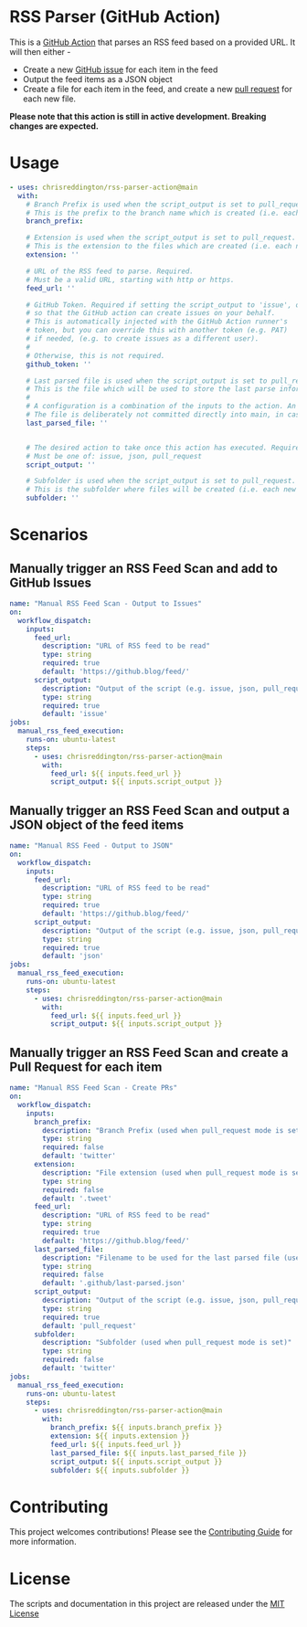 # RSS Parser (GitHub Action)

This is a [GitHub Action](https://docs.github.com/en/actions/learn-github-actions/understanding-github-actions) that parses an RSS feed based on a provided URL. It will then either -
- Create a new [GitHub issue](https://docs.github.com/en/issues/tracking-your-work-with-issues/about-issues) for each item in the feed
- Output the feed items as a JSON object
- Create a file for each item in the feed, and create a new [pull request](https://docs.github.com/en/github/collaborating-with-issues-and-pull-requests/about-pull-requests) for each new file.

**Please note that this action is still in active development. Breaking changes are expected.**

# Usage

<!-- start usage -->

```yaml
- uses: chrisreddington/rss-parser-action@main
  with:
    # Branch Prefix is used when the script_output is set to pull_request.
    # This is the prefix to the branch name which is created (i.e. each new feed item will be created in  a new git branch. The branch will have a prefix using this input).
    branch_prefix:

    # Extension is used when the script_output is set to pull_request.
    # This is the extension to the files which are created (i.e. each new feed item will be a new file with this extension).
    extension: ''

    # URL of the RSS feed to parse. Required.
    # Must be a valid URL, starting with http or https.
    feed_url: ''

    # GitHub Token. Required if setting the script_output to 'issue', or 'pull_request'. 
    # so that the GitHub action can create issues on your behalf.
    # This is automatically injected with the GitHub Action runner's
    # token, but you can override this with another token (e.g. PAT)
    # if needed, (e.g. to create issues as a different user).
    # 
    # Otherwise, this is not required.
    github_token: ''

    # Last parsed file is used when the script_output is set to pull_request.
    # This is the file which will be used to store the last parse information for each configuration.
    # 
    # A configuration is a combination of the inputs to the action. An example can be found in the repository for this action, under the .github folder, in a branch called 'twitter-config'.
    # The file is deliberately not committed directly into main, in case there are branch protection rules in place. Instead, it's up to the user to merge the file into main.
    last_parsed_file: ''


    # The desired action to take once this action has executed. Required.
    # Must be one of: issue, json, pull_request
    script_output: ''

    # Subfolder is used when the script_output is set to pull_request.
    # This is the subfolder where files will be created (i.e. each new feed item will be a new file in that subfolder).
    subfolder: ''
```

# Scenarios

## Manually trigger an RSS Feed Scan and add to GitHub Issues

```yaml
name: "Manual RSS Feed Scan - Output to Issues"
on:
  workflow_dispatch:
    inputs:
      feed_url:
        description: "URL of RSS feed to be read"
        type: string
        required: true
        default: 'https://github.blog/feed/'
      script_output:
        description: "Output of the script (e.g. issue, json, pull_request)"
        type: string
        required: true
        default: 'issue'
jobs:
  manual_rss_feed_execution:
    runs-on: ubuntu-latest
    steps: 
      - uses: chrisreddington/rss-parser-action@main
        with:
          feed_url: ${{ inputs.feed_url }}
          script_output: ${{ inputs.script_output }}
```

## Manually trigger an RSS Feed Scan and output a JSON object of the feed items

```yaml
name: "Manual RSS Feed - Output to JSON"
on:
  workflow_dispatch:
    inputs:
      feed_url:
        description: "URL of RSS feed to be read"
        type: string
        required: true
        default: 'https://github.blog/feed/'
      script_output:
        description: "Output of the script (e.g. issue, json, pull_request)"
        type: string
        required: true
        default: 'json'
jobs:
  manual_rss_feed_execution:
    runs-on: ubuntu-latest
    steps: 
      - uses: chrisreddington/rss-parser-action@main
        with:
          feed_url: ${{ inputs.feed_url }}
          script_output: ${{ inputs.script_output }}
```

## Manually trigger an RSS Feed Scan and create a Pull Request for each item

```yaml
name: "Manual RSS Feed Scan - Create PRs"
on:
  workflow_dispatch:
    inputs:
      branch_prefix:
        description: "Branch Prefix (used when pull_request mode is set)"
        type: string
        required: false
        default: 'twitter'
      extension:
        description: "File extension (used when pull_request mode is set)"
        type: string
        required: false
        default: '.tweet'
      feed_url:
        description: "URL of RSS feed to be read"
        type: string
        required: true
        default: 'https://github.blog/feed/'
      last_parsed_file:
        description: "Filename to be used for the last parsed file (used when pull_request mode is set)"
        type: string
        required: false
        default: '.github/last-parsed.json'
      script_output:
        description: "Output of the script (e.g. issue, json, pull_request)"
        type: string
        required: true
        default: 'pull_request'
      subfolder:
        description: "Subfolder (used when pull_request mode is set)"
        type: string
        required: false
        default: 'twitter'
jobs:
  manual_rss_feed_execution:
    runs-on: ubuntu-latest
    steps: 
      - uses: chrisreddington/rss-parser-action@main
        with:
          branch_prefix: ${{ inputs.branch_prefix }}
          extension: ${{ inputs.extension }}
          feed_url: ${{ inputs.feed_url }}
          last_parsed_file: ${{ inputs.last_parsed_file }}
          script_output: ${{ inputs.script_output }}
          subfolder: ${{ inputs.subfolder }}

```

# Contributing

This project welcomes contributions! Please see the [Contributing Guide](CONTRIBUTING.md) for more information.

# License

The scripts and documentation in this project are released under the [MIT License](LICENSE)
